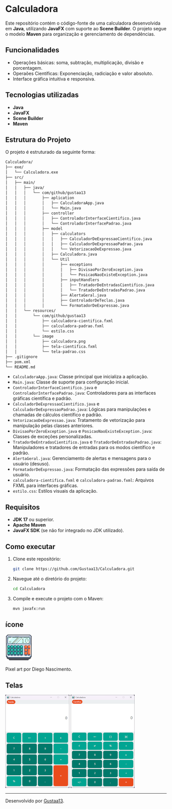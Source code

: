 # Calculadora

Este repositório contém o código-fonte de uma calculadora desenvolvida em **Java**, utilizando **JavaFX** com suporte ao **Scene Builder**. O projeto segue o modelo **Maven** para organização e gerenciamento de dependências.

## Funcionalidades

- Operações básicas: soma, subtração, multiplicação, divisão e porcentagem.
- Operaões Científicas: Exponenciação, radiciação e valor absoluto.
- Interface gráfica intuitiva e responsiva.

## Tecnologias utilizadas

- **Java**
- **JavaFX**
- **Scene Builder**
- **Maven**

## Estrutura do Projeto

O projeto é estruturado da seguinte forma:

```
Calculadora/
├── exe/
│   └── Calculadora.exe
├── src/
│   ├── main/
│   │   ├── java/
│   │   │   └── com/github/gustaa13
│   │   │       ├── aplication
│   │   │       │   ├── CalculadoraApp.java
│   │   │       │   └── Main.java
│   │   │       ├── controller
│   │   │       │   ├── ControladorInterfaceCientifico.java
│   │   │       │   └── ControladorInterfacePadrao.java
│   │   │       ├── model
│   │   │       │   ├── calculators
│   │   │       │   │   ├── CalculadorDeExpressaoCientifico.java
│   │   │       │   │   ├── CalculadorDeExpressaoPadrao.java
│   │   │       │   │   └── VetorizacaoDeExpressao.java
│   │   │       │   ├── Calculadora.java
│   │   │       │   └── Util
│   │   │       │       ├── exceptions
│   │   │       │       │   ├── DivisaoPorZeroException.java
│   │   │       │       │   └── PosicaoNaoExisteException.java
│   │   │       │       ├── inputHandlers
│   │   │       │       │   ├── TratadorDeEntradasCientifico.java
│   │   │       │       │   └── TratadorDeEntradasPadrao.java
│   │   │       │       ├── AlertaGeral.java
│   │   │       │       ├── ControladorDeTeclas.java
│   │   │       │       └── FormatadorDeExpressao.java
│   │   └── resources/
│   │       └── com/github/gustaa13
│   │           ├── calculadora-cientifica.fxml
│   │           ├── calculadora-padrao.fxml
│   │           └── estilo.css
│   │       └── image
│   │           ├── calculadora.png
│   │           ├── tela-cientifica.fxml
│   │           └── tela-padrao.css
├── .gitignore
├── pom.xml
└── README.md
```

- `CalculadoraApp.java`: Classe principal que inicializa a aplicação.
- `Main.java`: Classe de suporte para configuração inicial.
- `ControladorInterfaceCientifico.java` e `ControladorInterfacePadrao.java`: Controladores para as interfaces gráficas científica e padrão.
- `CalculadorDeExpressaoCientifico.java` e `CalculadorDeExpressaoPadrao.java`: Lógicas para manipulações e chamadas de cálculos científico e padrão.
- `VetorizacaoDeExpressao.java`: Tratamento de vetorização para manipulação pelas classes anteriores.
- `DivisaoPorZeroException.java` e `PosicaoNaoExisteException.java`: Classes de exceções personalizadas.
- `TratadorDeEntradasCientifico.java` e `TratadorDeEntradasPadrao.java`: Manipuladores e tratadores de entradas para os modos científico e padrão.
- `AlertaGeral.java`: Gerenciamento de alertas e mensagens para o usuário (desuso).
- `FormatadorDeExpressao.java`: Formatação das expressões para saída de usuário.
- `calculadora-cientifica.fxml` e `calculadora-padrao.fxml`: Arquivos FXML para interfaces gráficas.
- `estilo.css`: Estilos visuais da aplicação.

## Requisitos

- **JDK 17** ou superior.
- **Apache Maven**
- **JavaFX SDK** (se não for integrado no JDK utilizado).

## Como executar

1. Clone este repositório:
   ```bash
   git clone https://github.com/Gustaa13/Calculadora.git
   ```

2. Navegue até o diretório do projeto:
   ```bash
   cd Calculadora
   ```

3. Compile e execute o projeto com o Maven:
   ```bash
   mvn javafx:run
   ```

## ícone

![ícone da Calculadora](src/main/resources/image/calculadora.png) 

Pixel art por Diego Nascimento.

## Telas

![Interface da Calculadora Padrão](src/main/resources/image/tela-padrao.png) ![Interface da Calculadora Científica](src/main/resources/image/tela-cientifica.png) 

---

Desenvolvido por [Gustaa13](https://github.com/Gustaa13).
